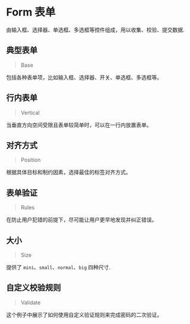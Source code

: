<!-- @api: OtForm.vue/OtFormAPI.md -->

# Form 表单

由输入框、选择器、单选框、多选框等控件组成，用以收集、校验、提交数据.

## 典型表单

> Base

包括各种表单项，比如输入框、选择器、开关、单选框、多选框等。

## 行内表单

> Vertical

当垂直方向空间受限且表单较简单时，可以在一行内放置表单。

## 对齐方式

> Position

根据具体目标和制约因素，选择最佳的标签对齐方式。

## 表单验证

> Rules

在防止用户犯错的前提下，尽可能让用户更早地发现并纠正错误。

## 大小

> Size

提供了 `mini`、`small`、`normal`、`big` 四种尺寸.

## 自定义校验规则

> Validate

这个例子中展示了如何使用自定义验证规则来完成密码的二次验证。
